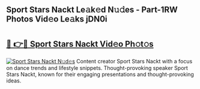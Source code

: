 ## Sport Stars Nackt Le𝚊k𝚎d N𝚞𝚍es - Part-1RW Photos Vid𝚎o Le𝚊ks jDN0i

# <h2><a href="http://fb72fu.evod.top/?m=Sport+Stars+Nackt">🔗 👉🔴 Sport Stars Nackt Vid𝚎o Ph𝚘t𝚘s</a></h2>

[![Sport Stars Nackt N𝚞d𝚎s](https://i.imgur.com/8V9OHl7.gif)](http://fb72fu.evod.top/?m=Sport+Stars+Nackt)
Content creator Sport Stars Nackt with a focus on dance trends and lifestyle snippets. Thought-provoking speaker Sport Stars Nackt, known for their engaging presentations and thought-provoking ideas. 
